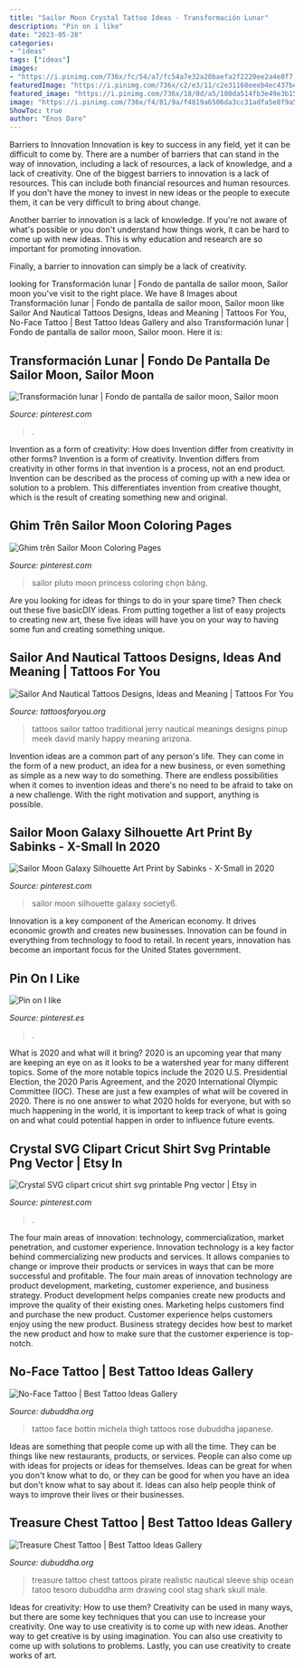 ```yaml
---
title: "Sailor Moon Crystal Tattoo Ideas - Transformación Lunar"
description: "Pin on i like"
date: "2023-05-28"
categories:
- "ideas"
tags: ["ideas"]
images:
- "https://i.pinimg.com/736x/fc/54/a7/fc54a7e32a20baefa2f2220ee2a4e8f7.jpg"
featuredImage: "https://i.pinimg.com/736x/c2/e3/11/c2e31168eeeb4ec437bef55f17a7b8bb.jpg"
featured_image: "https://i.pinimg.com/736x/18/0d/a5/180da514fb3e49e3b15b63c48182f5aa.jpg"
image: "https://i.pinimg.com/736x/f4/81/9a/f4819a6506da3cc31adfa5e8f9a5f9de.jpg"
ShowToc: true
author: "Enos Dare"
---
```



Barriers to Innovation
Innovation is key to success in any field, yet it can be difficult to come by. There are a number of barriers that can stand in the way of innovation, including a lack of resources, a lack of knowledge, and a lack of creativity.
One of the biggest barriers to innovation is a lack of resources. This can include both financial resources and human resources. If you don't have the money to invest in new ideas or the people to execute them, it can be very difficult to bring about change.

Another barrier to innovation is a lack of knowledge. If you're not aware of what's possible or you don't understand how things work, it can be hard to come up with new ideas. This is why education and research are so important for promoting innovation.

Finally, a barrier to innovation can simply be a lack of creativity.

	

		
looking for Transformación lunar | Fondo de pantalla de sailor moon, Sailor moon you've visit to the right place. We have 8 Images about Transformación lunar | Fondo de pantalla de sailor moon, Sailor moon like Sailor And Nautical Tattoos Designs, Ideas and Meaning | Tattoos For You, No-Face Tattoo | Best Tattoo Ideas Gallery and also Transformación lunar | Fondo de pantalla de sailor moon, Sailor moon. Here it is:
		
    
## Transformación Lunar | Fondo De Pantalla De Sailor Moon, Sailor Moon

<img loading=lazy src="https://i.pinimg.com/736x/18/0d/a5/180da514fb3e49e3b15b63c48182f5aa.jpg" onerror="this.onerror=null;this.src='https://tse2.mm.bing.net/th?id=OIP.1Xh3QXciWHarCOrv69h0tgHaMs&amp;pid=15.1';" alt="Transformación lunar | Fondo de pantalla de sailor moon, Sailor moon">

_Source: pinterest.com_

>. 

	

Invention as a form of creativity: How does Invention differ from creativity in other forms?
Invention is a form of creativity. Invention differs from creativity in other forms in that invention is a process, not an end product. Invention can be described as the process of coming up with a new idea or solution to a problem. This differentiates invention from creative thought, which is the result of creating something new and original.

    
## Ghim Trên Sailor Moon Coloring Pages

<img loading=lazy src="https://i.pinimg.com/736x/c2/e3/11/c2e31168eeeb4ec437bef55f17a7b8bb.jpg" onerror="this.onerror=null;this.src='https://tse1.mm.bing.net/th?id=OIP.haeVSoEAhsjew1b6VtoQUwHaLB&amp;pid=15.1';" alt="Ghim trên Sailor Moon Coloring Pages">

_Source: pinterest.com_

>sailor pluto moon princess coloring chọn bảng. 

	

Are you looking for ideas for things to do in your spare time? Then check out these five basicDIY ideas. From putting together a list of easy projects to creating new art, these five ideas will have you on your way to having some fun and creating something unique.

    
## Sailor And Nautical Tattoos Designs, Ideas And Meaning | Tattoos For You

<img loading=lazy src="http://www.tattoosforyou.org/wp-content/uploads/2013/11/Sailor-Tattoos-Meanings.jpg" onerror="this.onerror=null;this.src='https://tse4.mm.bing.net/th?id=OIP.Ij9Eda84bC9Wb_BCq7Xt0wHaJ6&amp;pid=15.1';" alt="Sailor And Nautical Tattoos Designs, Ideas and Meaning | Tattoos For You">

_Source: tattoosforyou.org_

>tattoos sailor tattoo traditional jerry nautical meanings designs pinup meek david manly happy meaning arizona. 

	

Invention ideas are a common part of any person's life. They can come in the form of a new product, an idea for a new business, or even something as simple as a new way to do something. There are endless possibilities when it comes to invention ideas and there's no need to be afraid to take on a new challenge. With the right motivation and support, anything is possible.

    
## Sailor Moon Galaxy Silhouette Art Print By Sabinks - X-Small In 2020

<img loading=lazy src="https://i.pinimg.com/736x/41/e6/81/41e68148a5ef1b701de47b4c2a04587d.jpg" onerror="this.onerror=null;this.src='https://tse1.mm.bing.net/th?id=OIP.nW3hwzikir9XWG1pTQ7YcQHaKX&amp;pid=15.1';" alt="Sailor Moon Galaxy Silhouette Art Print by Sabinks - X-Small in 2020">

_Source: pinterest.com_

>sailor moon silhouette galaxy society6. 

	

Innovation is a key component of the American economy. It drives economic growth and creates new businesses. Innovation can be found in everything from technology to food to retail. In recent years, innovation has become an important focus for the United States government.

    
## Pin On I Like

<img loading=lazy src="https://i.pinimg.com/736x/f4/81/9a/f4819a6506da3cc31adfa5e8f9a5f9de.jpg" onerror="this.onerror=null;this.src='https://tse1.mm.bing.net/th?id=OIP.D8ETTosoqmI_BrI5G8nANwHaLf&amp;pid=15.1';" alt="Pin on I like">

_Source: pinterest.es_

>. 

	

What is 2020 and what will it bring?
2020 is an upcoming year that many are keeping an eye on as it looks to be a watershed year for many different topics. Some of the more notable topics include the 2020 U.S. Presidential Election, the 2020 Paris Agreement, and the 2020 International Olympic Committee (IOC). These are just a few examples of what will be covered in 2020. There is no one answer to what 2020 holds for everyone, but with so much happening in the world, it is important to keep track of what is going on and what could potential happen in order to influence future events.

    
## Crystal SVG Clipart Cricut Shirt Svg Printable Png Vector | Etsy In

<img loading=lazy src="https://i.pinimg.com/736x/fc/54/a7/fc54a7e32a20baefa2f2220ee2a4e8f7.jpg" onerror="this.onerror=null;this.src='https://tse3.mm.bing.net/th?id=OIP.nU57Gk84NxQlUIf3j7BB4QHaGT&amp;pid=15.1';" alt="Crystal SVG clipart cricut shirt svg printable Png vector | Etsy in">

_Source: pinterest.com_

>. 

	

The four main areas of innovation: technology, commercialization, market penetration, and customer experience.
Innovation technology is a key factor behind commercializing new products and services. It allows companies to change or improve their products or services in ways that can be more successful and profitable. The four main areas of innovation technology are product development, marketing, customer experience, and business strategy. Product development helps companies create new products and improve the quality of their existing ones. Marketing helps customers find and purchase the new product. Customer experience helps customers enjoy using the new product. Business strategy decides how best to market the new product and how to make sure that the customer experience is top-notch.

    
## No-Face Tattoo | Best Tattoo Ideas Gallery

<img loading=lazy src="http://www.dubuddha.org/wp-content/uploads/2017/11/No-Face-Tattoo-by-Michela-Bottin-728x728.jpg" onerror="this.onerror=null;this.src='https://tse4.mm.bing.net/th?id=OIP.PdfJme5WZtqfM8ikiHGLxAHaHa&amp;pid=15.1';" alt="No-Face Tattoo | Best Tattoo Ideas Gallery">

_Source: dubuddha.org_

>tattoo face bottin michela thigh tattoos rose dubuddha japanese. 

	

Ideas are something that people come up with all the time. They can be things like new restaurants, products, or services. People can also come up with ideas for projects or ideas for themselves. Ideas can be great for when you don't know what to do, or they can be good for when you have an idea but don't know what to say about it. Ideas can also help people think of ways to improve their lives or their businesses.

    
## Treasure Chest Tattoo | Best Tattoo Ideas Gallery

<img loading=lazy src="http://www.dubuddha.org/wp-content/uploads/2015/07/Treasure-Chest-Tattoo-by-Heath-Nock.jpg" onerror="this.onerror=null;this.src='https://tse1.mm.bing.net/th?id=OIP.SMmFtbo9zRWTMgXGBSE8owHaHa&amp;pid=15.1';" alt="Treasure Chest Tattoo | Best Tattoo Ideas Gallery">

_Source: dubuddha.org_

>treasure tattoo chest tattoos pirate realistic nautical sleeve ship ocean tatoo tesoro dubuddha arm drawing cool stag shark skull male. 

	

Ideas for creativity: How to use them?
Creativity can be used in many ways, but there are some key techniques that you can use to increase your creativity. One way to use creativity is to come up with new ideas. Another way to get creative is by using imagination. You can also use creativity to come up with solutions to problems. Lastly, you can use creativity to create works of art.

